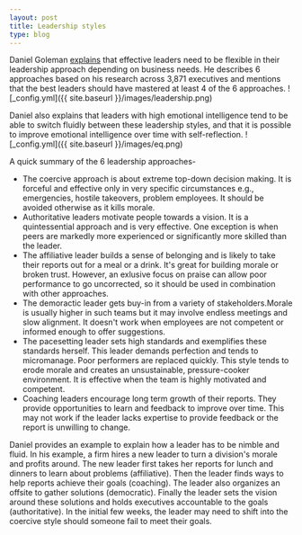 ```yaml
---
layout: post
title: Leadership styles
type: blog
---
```

Daniel Goleman [explains](https://hbr.org/2000/03/leadership-that-gets-results) that effective leaders need to be flexible in their leadership approach depending on business needs. He describes 6 approaches based on his research across 3,871 executives and mentions that the best leaders should have mastered at least 4 of the 6 approaches.
![_config.yml]({{ site.baseurl }}/images/leadership.png)

Daniel also explains that leaders with high emotional intelligence tend to be able to switch fluidly between these leadership styles, and that it is possible to improve emotional intelligence over time with self-reflection.
![_config.yml]({{ site.baseurl }}/images/eq.png)

A quick summary of the 6 leadership approaches-
* The coercive approach is about extreme top-down decision making. It is forceful and effective only in very specific circumstances e.g., emergencies, hostile takeovers, problem employees. It should be avoided otherwise as it kills morale.
* Authoritative leaders motivate people towards a vision. It is a quintessential approach and is very effective. One exception is when peers are markedly more experienced or significantly more skilled than the leader.
* The affiliative leader builds a sense of belonging and is likely to take their reports out for a meal or a drink. It's great for building morale or broken trust. However, an exlusive focus on praise can allow poor performance to go uncorrected, so it should be used in combination with other approaches.
* The demoractic leader gets buy-in from a variety of stakeholders.Morale is usually higher in such teams but it may involve endless meetings and slow alignment. It doesn't work when employees are not competent or informed enough to offer suggestions.
* The pacesetting leader sets high standards and exemplifies these standards herself. This leader demands perfection and tends to micromanage. Poor performers are replaced quickly. This style tends to erode morale and creates an unsustainable, pressure-cooker environment. It is effective when the team is highly motivated and competent.
* Coaching leaders encourage long term growth of their reports. They provide opportunities to learn and feedback to improve over time. This may not work if the leader lacks expertise to provide feedback or the report is unwilling to change.

Daniel provides an example to explain how a leader has to be nimble and fluid. In his example, a firm hires a new leader to turn a division's morale and profits around. The new leader first takes her reports for lunch and dinners to learn about problems (affiliative). Then the leader finds ways to help reports achieve their goals (coaching). The leader also organizes an offsite to gather solutions (democratic). Finally the leader sets the vision around these solutions and holds executives accountable to the goals (authoritative). In the initial few weeks, the leader may need to shift into the coercive style should someone fail to meet their goals.